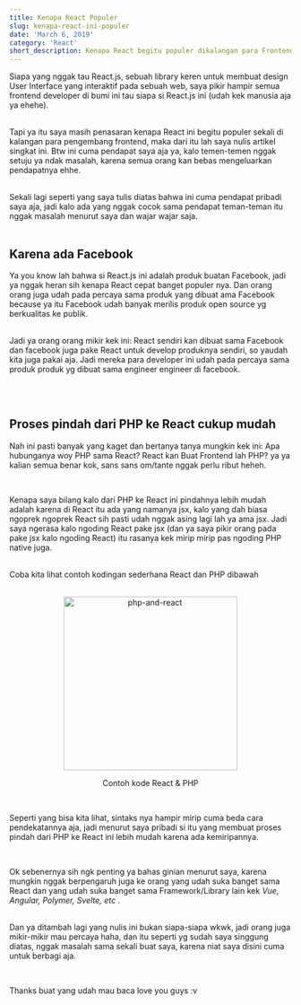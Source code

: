 ```yaml
---
title: Kenapa React Populer 
slug: kenapa-react-ini-populer
date: 'March 6, 2019'
category: 'React'
short_description: Kenapa React begitu populer dikalangan para Frontend Developer
---
```


Siapa yang nggak tau React.js, sebuah library keren untuk membuat design User Interface yang interaktif pada sebuah web, saya pikir hampir semua frontend developer di bumi ini tau siapa si React.js ini (udah kek manusia aja ya ehehe).
<br/><br/>

Tapi ya itu saya masih penasaran kenapa React ini begitu populer sekali di kalangan para pengembang frontend, maka dari itu lah saya nulis artikel singkat ini. Btw ini cuma pendapat saya aja ya, kalo temen-temen nggak setuju ya ndak masalah, karena semua orang kan bebas mengeluarkan pendapatnya ehhe.
<br/><br/>

Sekali lagi seperti yang saya tulis diatas bahwa ini cuma pendapat pribadi saya aja, jadi kalo ada yang nggak cocok sama pendapat teman-teman itu nggak masalah menurut saya dan wajar wajar saja.
<br/><br/>

<h2> Karena ada Facebook </h2>
<p>
Ya you know lah bahwa si React.js ini adalah produk buatan Facebook, jadi ya nggak heran sih kenapa React cepat banget populer nya. Dan orang orang juga udah pada percaya sama produk yang dibuat ama Facebook because ya itu Facebook udah banyak merilis produk open source yg berkualitas ke publik.
<br/><br/>

Jadi ya orang orang mikir kek ini: React sendiri kan dibuat sama Facebook dan facebook juga pake React untuk develop produknya sendiri, so yaudah kita juga pakai aja. Jadi mereka para developer ini udah pada percaya sama produk produk yg dibuat sama engineer engineer di facebook.

</p>
<br/><br/>

<h2> Proses pindah dari PHP ke React cukup mudah </h2>
<p>
Nah ini pasti banyak yang kaget dan bertanya tanya mungkin kek ini: Apa hubunganya woy PHP sama React? React kan Buat Frontend lah PHP? ya ya kalian semua benar kok, sans sans om/tante nggak perlu ribut heheh.
</p>
<br/>

<p>
Kenapa saya bilang kalo dari PHP ke React ini pindahnya lebih mudah adalah karena di React itu ada yang namanya jsx, kalo yang dah biasa ngoprek ngoprek React sih pasti udah nggak asing lagi lah ya ama jsx. Jadi saya ngerasa kalo ngoding React pake jsx (dan ya saya pikir orang pada pake jsx kalo ngoding React) itu rasanya kek mirip mirip pas ngoding PHP native juga.
<br/> <br/>

Coba kita lihat contoh kodingan sederhana React dan PHP dibawah <br/><br/>
<center>

<img style="width: 310px;" src="./img-post/react-and-php.png" alt="php-and-react">

<span style="font-size: 14px;"> Contoh kode React & PHP </span>

</center>
</p>
<br/>

<p>
Seperti yang bisa kita lihat, sintaks nya hampir mirip cuma beda cara pendekatannya aja, jadi menurut saya pribadi si itu yang membuat proses pindah dari PHP ke React ini lebih mudah karena ada kemiripannya.
</p>
<br/>

<p>
Ok sebenernya sih ngk penting ya bahas ginian menurut saya, karena mungkin nggak berpengaruh juga ke orang yang udah suka banget sama React dan yang udah suka banget sama Framework/Library lain kek <i> Vue, Angular, Polymer, Svelte, etc </i>. 
<br/><br/>

Dan ya ditambah lagi yang nulis ini bukan siapa-siapa wkwk, jadi orang juga mikir-mikir mau percaya haha, dan itu seperti yg sudah saya singgung diatas, nggak masalah sama sekali buat saya, karena niat saya disini cuma untuk berbagi aja.

</p>
<br/>

<p>
Thanks buat yang udah mau baca love you guys :v
</p>
<br/><br/>
